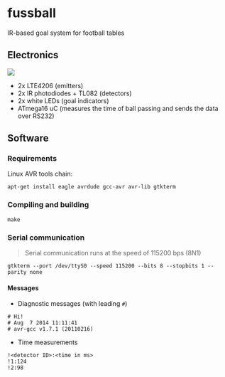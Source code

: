 fussball
========

IR-based goal system for football tables

## Electronics

<img src="https://raw.githubusercontent.com/macbre/fussball/master/schematics/main.png" />

* 2x LTE4206 (emitters)
* 2x IR photodiodes + TL082 (detectors)
* 2x white LEDs (goal indicators)
* ATmega16 uC (measures the time of ball passing and sends the data over RS232)

## Software

### Requirements

Linux AVR tools chain:

```
apt-get install eagle avrdude gcc-avr avr-lib gtkterm
```

### Compiling and building

```
make
```

### Serial communication

> Serial communication runs at the speed of 115200 bps (8N1)

```
gtkterm --port /dev/ttyS0 --speed 115200 --bits 8 --stopbits 1 --parity none
 ```

#### Messages

* Diagnostic messages (with leading ``#``)

```
# Hi!
# Aug  7 2014 11:11:41
# avr-gcc v1.7.1 (20110216)
```

* Time measurements

```
!<detector ID>:<time in ms>
!1:124
!2:98
```

